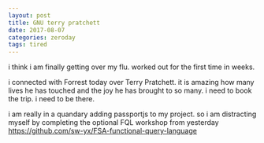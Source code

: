 ```yaml
---
layout: post
title: GNU terry pratchett
date: 2017-08-07
categories: zeroday
tags: tired
---
```


i think i am finally getting over my flu. worked out for the first time in weeks.

i connected with Forrest today over Terry Pratchett. it is amazing how many lives he has touched and the joy he has brought to so many. i need to book the trip. i need to be there.

i am really in a quandary adding passportjs to my project. so i am distracting myself by completing the optional FQL workshop from yesterday <https://github.com/sw-yx/FSA-functional-query-language>
